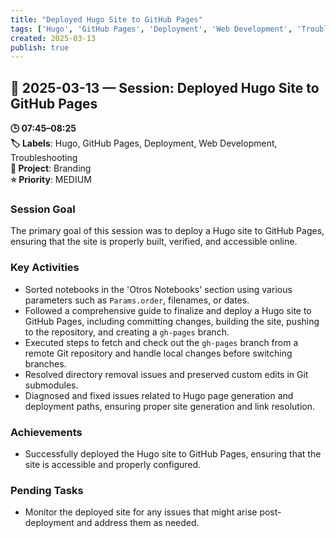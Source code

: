 ```yaml
---
title: "Deployed Hugo Site to GitHub Pages"
tags: ['Hugo', 'GitHub Pages', 'Deployment', 'Web Development', 'Troubleshooting']
created: 2025-03-13
publish: true
---
```


## 📅 2025-03-13 — Session: Deployed Hugo Site to GitHub Pages

**🕒 07:45–08:25**  
**🏷️ Labels**: Hugo, GitHub Pages, Deployment, Web Development, Troubleshooting  
**📂 Project**: Branding  
**⭐ Priority**: MEDIUM  


### Session Goal
The primary goal of this session was to deploy a Hugo site to GitHub Pages, ensuring that the site is properly built, verified, and accessible online.

### Key Activities
- Sorted notebooks in the 'Otros Notebooks' section using various parameters such as `Params.order`, filenames, or dates.
- Followed a comprehensive guide to finalize and deploy a Hugo site to GitHub Pages, including committing changes, building the site, pushing to the repository, and creating a `gh-pages` branch.
- Executed steps to fetch and check out the `gh-pages` branch from a remote Git repository and handle local changes before switching branches.
- Resolved directory removal issues and preserved custom edits in Git submodules.
- Diagnosed and fixed issues related to Hugo page generation and deployment paths, ensuring proper site generation and link resolution.

### Achievements
- Successfully deployed the Hugo site to GitHub Pages, ensuring that the site is accessible and properly configured.

### Pending Tasks
- Monitor the deployed site for any issues that might arise post-deployment and address them as needed.
